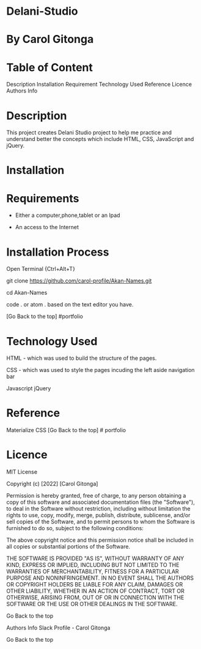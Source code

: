 # Delani-Studio
# By Carol Gitonga


# Table of Content
Description
Installation Requirement
Technology Used
Reference
Licence
Authors Info
# Description
This project creates Delani Studio project to help me practice and understand better the concepts which include HTML, CSS, JavaScript and jQuery.
# Installation
# Requirements
* Either a computer,phone,tablet or an Ipad

* An access to the Internet

# Installation Process
Open Terminal {Ctrl+Alt+T}

git clone https://github.com/carol-profile/Akan-Names.git

cd Akan-Names

code . or atom . based on the text editor you have.

[Go Back to the top] #portfolio

# Technology Used
HTML - which was used to build the structure of the pages.

CSS - which was used to style the pages incuding the left aside navigation bar

Javascript
jQuery

# Reference
Materialize CSS
[Go Back to the top] # portfolio

# Licence
MIT License

Copyright (c) [2022] [Carol Gitonga]

Permission is hereby granted, free of charge, to any person obtaining a copy of this software and associated documentation files (the "Software"), to deal in the Software without restriction, including without limitation the rights to use, copy, modify, merge, publish, distribute, sublicense, and/or sell copies of the Software, and to permit persons to whom the Software is furnished to do so, subject to the following conditions:

The above copyright notice and this permission notice shall be included in all copies or substantial portions of the Software.

THE SOFTWARE IS PROVIDED "AS IS", WITHOUT WARRANTY OF ANY KIND, EXPRESS OR IMPLIED, INCLUDING BUT NOT LIMITED TO THE WARRANTIES OF MERCHANTABILITY, FITNESS FOR A PARTICULAR PURPOSE AND NONINFRINGEMENT. IN NO EVENT SHALL THE AUTHORS OR COPYRIGHT HOLDERS BE LIABLE FOR ANY CLAIM, DAMAGES OR OTHER LIABILITY, WHETHER IN AN ACTION OF CONTRACT, TORT OR OTHERWISE, ARISING FROM, OUT OF OR IN CONNECTION WITH THE SOFTWARE OR THE USE OR OTHER DEALINGS IN THE SOFTWARE.

Go Back to the top

Authors Info
Slack Profile - Carol Gitonga

Go Back to the top